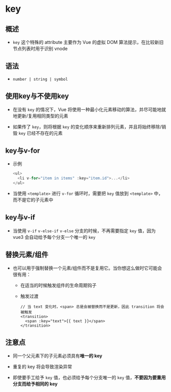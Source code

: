 # key

## 概述

  - `key` 这个特殊的 attribute 主要作为 Vue 的虚拟 DOM 算法提示，在比较新旧节点列表时用于识别 vnode

## 语法

  - `number | string | symbol`

## 使用key与不使用key

  - 在没有 `key` 的情况下，Vue 将使用一种最小化元素移动的算法，并尽可能地就地更新/复用相同类型的元素

  - 如果传了 `key`，则将根据 `key` 的变化顺序来重新排列元素，并且将始终移除/销毁 `key` 已经不存在的元素

## key与v-for

  - 示例

    ```javascript
    <ul>
      <li v-for="item in items" :key="item.id">...</li>
    </ul>
    ```

  - 当使用 `<template>` 进行 `v-for` 循环时，需要把 `key` 值放到 `<template>` 中，而不是它的子元素中

## key与v-if

  - 当使用 `v-if` `v-else-if` `v-else` 分支的时候，不再需要指定 `key` 值，因为 vue3 会自动给予每个分支一个唯一的 `key`

## 替换元素/组件

  - 也可以用于强制替换一个元素/组件而不是复用它。当你想这么做时它可能会很有用：

      - 在适当的时候触发组件的生命周期钩子

      - 触发过渡

        ```vue
        // 当 text 变化时，<span> 总是会被替换而不是更新，因此 transition 将会被触发
        <transition>
          <span :key="text">{{ text }}</span>
        </transition>
        ```

## 注意点

  - 同一个父元素下的子元素必须具有**唯一的 key**

  - 重复的 key 将会导致渲染异常

  - 即使要手工给予 `key` 值，也必须给予每个分支唯一的 `key` 值，**不要因为要重用分支而给予相同的 key**
